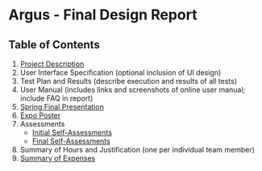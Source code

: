 # Argus - Final Design Report

## Table of Contents
1. [Project Description](../deliverables/project-description.md)
2. User Interface Specification (optional inclusion of UI design)
3. Test Plan and Results (describe execution and results of all tests)
4. User Manual (includes links and screenshots of online user manual; include FAQ in report)
5. [Spring Final Presentation](../deliverables/final-presentation.pdf)
6. [Expo Poster](../deliverables/expo-poster.pdf)
7. Assessments
   * [Initial Self-Assessments](../deliverables/initial-self-assessments/)
   * [Final Self-Assessments](../deliverables/final-self-assessments/)
8. Summary of Hours and Justification (one per individual team member)
9. [Summary of Expenses](deliverables/budget.md)